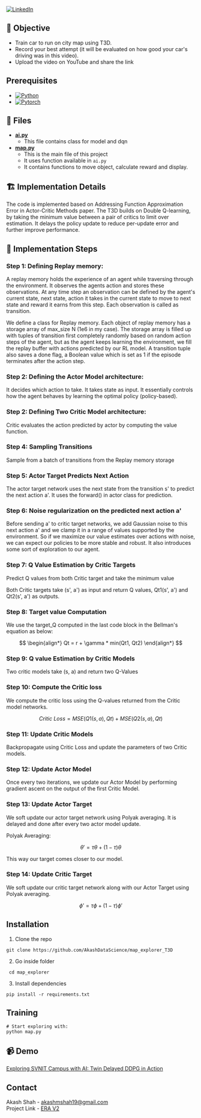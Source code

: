 [![LinkedIn][linkedin-shield]][linkedin-url]

## :jigsaw: Objective

- Train car to run on city map using T3D. 
- Record your best attempt (it will be evaluated on how good your car's driving was in this video).
- Upload the video on YouTube and share the link

## Prerequisites
* [![Python][Python.py]][python-url]
* [![Pytorch][PyTorch.tensor]][torch-url]

## :open_file_folder: Files
- [**ai.py**](ai.py)
    - This file contains class for model and dqn
- [**map.py**](map.py)
    - This is the main file of this project
    - It uses function available in `ai.py`
    - It contains functions to move object, calculate reward and display.

## :building_construction: Implementation Details
The code is implemented based on Addressing Function Approximation Error in Actor-Critic Methods
paper. The T3D builds on Double Q-learning, by taking the minimum value between a pair of critics to
limit over estimation. It delays the policy update to reduce per-update error and further improve 
performance. 

## :flight_departure: Implementation Steps
### Step 1: Defining Replay memory:

A replay memory holds the experience of an agent while traversing through the environment. It
observes the agents action and stores these observations. At any time step an observation can be
defined by the agent's current state, next state, action it takes in the current state to move to
next state and reward it earns from this step. Each observation is called as transition.

We define a class for Replay memory. Each object of replay memory has a storage array of max_size N
(1e6 in my case). The storage array is filled up with tuples of transition first completely randomly
based on random action steps of the agent, but as the agent keeps learning the environment, we fill
the replay buffer with actions predicted by our RL model. A transition tuple also saves a done flag,
a Boolean value which is set as 1 if the episode terminates after the action step.

### Step 2: Defining the Actor Model architecture:

It decides which action to take. It takes state as input. It essentially controls how the agent
behaves by learning the optimal policy (policy-based). 

### Step 2: Defining Two Critic Model architecture:

Critic evaluates the action predicted by actor by computing the value function.

### Step 4: Sampling Transitions

Sample from a batch of transitions from the Replay memory storage

### Step 5: Actor Target Predicts Next Action 

The actor target network uses the next state from the transition s' to predict the next action a'.
It uses the forward() in actor class for prediction. 

### Step 6: Noise regularization on the predicted next action a'

Before sending a' to critic target networks, we add Gaussian noise to this next action a' and we
clamp it in a range of values supported by the environment. So if we maximize our value estimates
over actions with noise, we can expect our policies to be more stable and robust. It also introduces
some sort of exploration to our agent.

### Step 7: Q Value Estimation by Critic Targets

Predict Q values from both Critic target and take the minimum value

Both Critic targets take (s', a') as input and return Q values, Qt1(s', a') and Qt2(s', a') as
outputs.

### Step 8: Target value Computation

We use the target_Q computed in the last code block in the Bellman's equation as below:

$$
\begin{align*}
Qt = r + \gamma * min(Qt1, Qt2)
\end{align*}
$$

### Step 9: Q value Estimation by Critic Models

Two critic models take (s, a) and return two Q-Values

### Step 10: Compute the Critic loss 

We compute the critic loss using the Q-values returned from the Critic model networks.

$$
Critic\ Loss = MSE(Q1(s,a),Qt) + MSE(Q2(s,a),Qt)
$$

### Step 11: Update Critic Models

Backpropagate using Critic Loss and update the parameters of two Critic models.

### Step 12: Update Actor Model

Once every two iterations, we update our Actor Model by performing gradient ascent on the output of the first Critic Model.

### Step 13: Update Actor Target

We soft update our actor target network using Polyak averaging. It is delayed and done after every two actor model update.

Polyak Averaging: 

$$
\theta' = \tau\theta + (1-\tau)\theta
$$


This way our target comes closer to our model.

### Step 14: Update Critic Target 

We soft update our critic target network along with our Actor Target using Polyak averaging.

$$
\phi' = \tau \phi + (1-\tau)\phi'
$$

## Installation

1. Clone the repo
```
git clone https://github.com/AkashDataScience/map_explorer_T3D
```
2. Go inside folder
```
 cd map_explorer
```
3. Install dependencies
```
pip install -r requirements.txt
```

## Training

```
# Start exploring with:
python map.py

```

## :video_camera: Demo
[Exploring SVNIT Campus with AI: Twin Delayed DDPG in Action](https://www.youtube.com/watch?v=ON3reORkCkU)

## Contact

Akash Shah - akashmshah19@gmail.com  
Project Link - [ERA V2](https://github.com/AkashDataScience/ERA-V2/tree/master)


[linkedin-shield]: https://img.shields.io/badge/-LinkedIn-black.svg?style=for-the-badge&logo=linkedin&colorB=555
[linkedin-url]: https://www.linkedin.com/in/akash-m-shah/
[Python.py]:https://img.shields.io/badge/python-3670A0?style=for-the-badge&logo=python&logoColor=ffdd54
[python-url]: https://www.python.org/
[PyTorch.tensor]: https://img.shields.io/badge/PyTorch-%23EE4C2C.svg?style=for-the-badge&logo=PyTorch&logoColor=white
[torch-url]: https://pytorch.org/
[HuggingFace.transformers]: https://img.shields.io/badge/%F0%9F%A4%97-Hugging%20Face-orange
[huggingface-url]: https://huggingface.co/